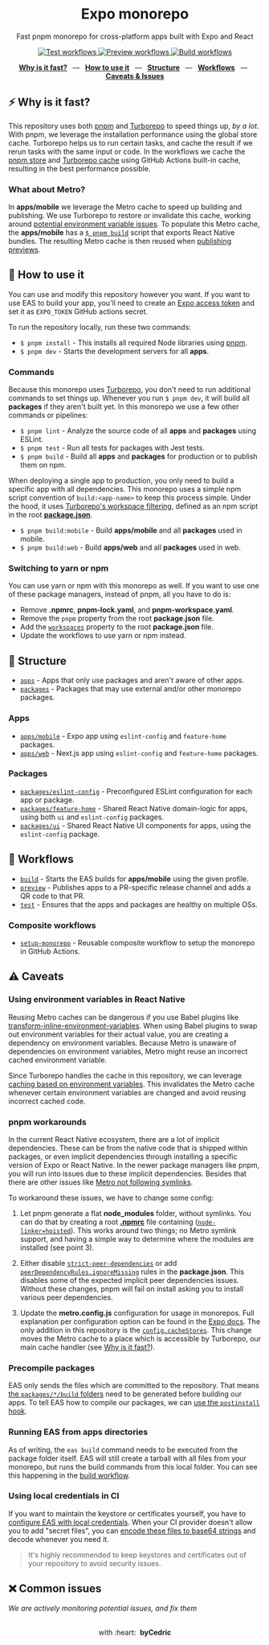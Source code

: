 <div align="center">
  <h1>Expo monorepo</h1>
  <p>Fast pnpm monorepo for cross-platform apps built with Expo and React</p>
  <p>
    <a href="https://github.com/byCedric/expo-monorepo-example/actions/workflows/test.yml">
      <img src="https://img.shields.io/github/workflow/status/byCedric/expo-monorepo-example/test/main?label=tests&style=flat-square" alt="Test workflows" />
    </a>
    <a href="https://github.com/byCedric/expo-monorepo-example/actions/workflows/preview.yml">
      <img src="https://img.shields.io/github/workflow/status/byCedric/expo-monorepo-example/preview?label=previews&style=flat-square" alt="Preview workflows" />
    </a>
    <a href="https://github.com/byCedric/expo-monorepo-example/actions/workflows/build.yml">
      <img src="https://img.shields.io/github/workflow/status/byCedric/expo-monorepo-example/build/main?label=builds&style=flat-square" alt="Build workflows" />
    </a>
  </p>
  <p>
    <a href="https://github.com/byCedric/expo-monorepo-example#-why-is-it-fast"><b>Why is it fast?</b></a>
    &ensp;&mdash;&ensp;
    <a href="https://github.com/byCedric/expo-monorepo-example#-how-to-use-it"><b>How to use it</b></a>
    &ensp;&mdash;&ensp;
    <a href="https://github.com/byCedric/expo-monorepo-example#-structure"><b>Structure</b></a>
    &ensp;&mdash;&ensp;
    <a href="https://github.com/byCedric/expo-monorepo-example#-workflows"><b>Workflows</b></a>
    &ensp;&mdash;&ensp;
    <a href="https://github.com/byCedric/expo-monorepo-example#%EF%B8%8F-caveats"><b>Caveats & Issues</b></a>
  </p>
</div>

## ⚡ Why is it fast?

This repository uses both [pnpm](https://pnpm.io/) and [Turborepo](https://turborepo.org/) to speed things up, _by a lot_. With pnpm, we leverage the installation performance using the global store cache. Turborepo helps us to run certain tasks, and cache the result if we rerun tasks with the same input or code. In the workflows we cache the [pnpm store](./.github/actions/setup-monorepo/action.yml#L37) and [Turborepo cache](./.github/actions/setup-monorepo/action.yml#L50-L56) using GitHub Actions built-in cache, resulting in the best performance possible.

### What about Metro?

In **apps/mobile** we leverage the Metro cache to speed up building and publishing. We use Turborepo to restore or invalidate this cache, working around [potential environment variable issues](#using-environment-variables-in-react-native). To populate this Metro cache, the **apps/mobile** has a [`$ pnpm build`](./apps/mobile/package.json#L9) script that exports React Native bundles. The resulting Metro cache is then reused when [publishing previews](./.github/workflows/preview.yml#L26-L28).

## 🚀 How to use it

You can use and modify this repository however you want. If you want to use EAS to build your app, you'll need to create an [Expo access token](https://expo.dev/accounts/[account]/settings/access-tokens) and set it as `EXPO_TOKEN` GitHub actions secret.

To run the repository locally, run these two commands:

- `$ pnpm install` - This installs all required Node libraries using [pnpm](https://pnpm.io/).
- `$ pnpm dev` - Starts the development servers for all **apps**.

### Commands

Because this monorepo uses [Turborepo](https://turborepo.org/), you don't need to run additional commands to set things up. Whenever you run `$ pnpm dev`, it will build all **packages** if they aren't built yet. In this monorepo we use a few other commands or pipelines:

- `$ pnpm lint` - Analyze the source code of all **apps** and **packages** using ESLint.
- `$ pnpm test` - Run all tests for packages with Jest tests.
- `$ pnpm build` - Build all **apps** and **packages** for production or to publish them on npm.

When deploying a single app to production, you only need to build a specific app with all dependencies. This monorepo uses a simple npm script convention of `build:<app-name>` to keep this process simple. Under the hood, it uses [Turborepo's workspace filtering](https://turbo.build/repo/docs/core-concepts/monorepos/filtering), defined as an npm script in the root [**package.json**](./package.json).

- `$ pnpm build:mobile` - Build **apps/mobile** and all **packages** used in mobile.
- `$ pnpm build:web` - Build **apps/web** and all **packages** used in web.

### Switching to yarn or npm

You can use yarn or npm with this monorepo as well. If you want to use one of these package managers, instead of pnpm, all you have to do is:

- Remove **.npmrc**, **pnpm-lock.yaml**, and **pnpm-workspace.yaml**.
- Remove the `pnpm` property from the root **package.json** file.
- Add the [`workspaces`](https://docs.npmjs.com/cli/v8/using-npm/workspaces) property to the root **package.json** file.
- Update the workflows to use yarn or npm instead.

## 📁 Structure

- [`apps`](./apps) - Apps that only use packages and aren't aware of other apps.
- [`packages`](./packages) - Packages that may use external and/or other monorepo packages.

### Apps

- [`apps/mobile`](./apps/mobile) - Expo app using `eslint-config` and `feature-home` packages.
- [`apps/web`](./apps/web) - Next.js app using `eslint-config` and `feature-home` packages.

### Packages

- [`packages/eslint-config`](./packages/eslint) - Preconfigured ESLint configuration for each app or package.
- [`packages/feature-home`](./packages/feature-home) - Shared React Native domain-logic for apps, using both `ui` and `eslint-config` packages.
- [`packages/ui`](./packages/ui) - Shared React Native UI components for apps, using the `eslint-config` package.

## 👷 Workflows

- [`build`](./.github/workflows/build.yml) - Starts the EAS builds for **apps/mobile** using the given profile.
- [`preview`](./.github/workflows/preview.yml) - Publishes apps to a PR-specific release channel and adds a QR code to that PR.
- [`test`](./.github/workflows/test.yml) - Ensures that the apps and packages are healthy on multiple OSs.

### Composite workflows

- [`setup-monorepo`](./.github/actions/setup-monorepo/action.yml) - Reusable composite workflow to setup the monorepo in GitHub Actions.

## ⚠️ Caveats

### Using environment variables in React Native

Reusing Metro caches can be dangerous if you use Babel plugins like [transform-inline-environment-variables](https://babeljs.io/docs/en/babel-plugin-transform-inline-environment-variables/). When using Babel plugins to swap out environment variables for their actual value, you are creating a dependency on environment variables. Because Metro is unaware of dependencies on environment variables, Metro might reuse an incorrect cached environment variable.

Since Turborepo handles the cache in this repository, we can leverage [caching based on environment variables](https://turborepo.org/docs/core-concepts/caching#alter-caching-based-on-environment-variables-and-files). This invalidates the Metro cache whenever certain environment variables are changed and avoid reusing incorrect cached code.

### pnpm workarounds

In the current React Native ecosystem, there are a lot of implicit dependencies. These can be from the native code that is shipped within packages, or even implicit dependencies through installing a specific version of Expo or React Native. In the newer package managers like pnpm, you will run into issues due to these implicit dependencies. Besides that there are other issues like [Metro not following symlinks](https://github.com/facebook/metro/issues/1).

To workaround these issues, we have to change some config:

1. Let pnpm generate a flat **node_modules** folder, without symlinks. You can do that by creating a root [**.npmrc**](./.npmrc) file containing ([`node-linker=hoisted`](https://pnpm.io/npmrc#node-linker)). This works around two things; no Metro symlink support, and having a simple way to determine where the modules are installed (see point 3).

2. Either disable [`strict-peer-dependencies`](https://pnpm.io/npmrc#strict-peer-dependencies) or add [`peerDependencyRules.ignoreMissing`](./package.json#L14-L22) rules in the **package.json**. This disables some of the expected implicit peer dependencies issues. Without these changes, pnpm will fail on install asking you to install various peer dependencies.

3. Update the **metro.config.js** configuration for usage in monorepos. Full explanation per configuration option can be found in the [Expo docs](https://docs.expo.dev/guides/monorepos/#modify-the-metro-config). The only addition in this repository is the [`config.cacheStores`](./apps/mobile/metro.config.js#L22-L24). This change moves the Metro cache to a place which is accessible by Turborepo, our main cache handler (see [Why is it fast?](#-why-is-it-fast)).


### Precompile packages

EAS only sends the files which are committed to the repository. That means [the `packages/*/build` folders](.gitignore#L3) need to be generated before building our apps. To tell EAS how to compile our packages, we can [use the `postinstall` hook](https://docs.expo.dev/build-reference/how-tos/#how-to-set-up-eas-build-with).

### Running EAS from apps directories

As of writing, the `eas build` command needs to be executed from the package folder itself. EAS will still create a tarball with all files from your monorepo, but runs the build commands from this local folder. You can see this happening in the [build workflow](./.github/workflows/build.yml#L32).

### Using local credentials in CI

If you want to maintain the keystore or certificates yourself, you have to [configure EAS with local credentials](https://docs.expo.dev/app-signing/local-credentials/#credentialsjson). When your CI provider doesn't allow you to add "secret files", you can [encode these files to base64 strings](https://docs.expo.dev/app-signing/local-credentials/#using-local-credentials-on-builds-triggered-from) and decode whenever you need it.

> It's highly recommended to keep keystores and certificates out of your repository to avoid security issues.

## ❌ Common issues

_We are actively monitoring potential issues, and fix them_

<div align="center">
  <br />
  with&nbsp;:heart:&nbsp;&nbsp;<strong>byCedric</strong>
  <br />
</div>
